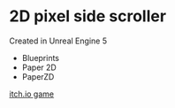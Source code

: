 # 2D pixel side scroller

Created in Unreal Engine 5
- Blueprints
- Paper 2D
- PaperZD

[itch.io game](https://sethpow.itch.io/)
